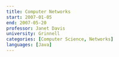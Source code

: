 ```yaml
---
title: Computer Networks
start: 2007-01-05
end: 2007-05-20
professor: Janet Davis
university: Grinnell
categories: [Computer Science, Networks]
languages: [Java]
---
```

